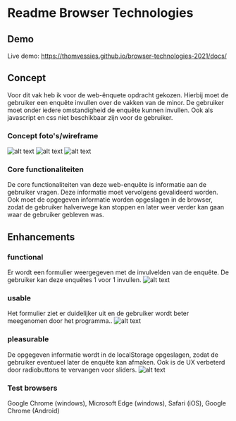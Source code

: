 # Readme Browser Technologies

## Demo
Live demo: https://thomvessies.github.io/browser-technologies-2021/docs/

## Concept
Voor dit vak heb ik voor de web-ênquete opdracht gekozen. Hierbij moet de gebruiker een enquête invullen over de vakken van de minor. De gebruiker moet onder iedere omstandigheid de enquête kunnen invullen. Ook als javascript en css niet beschikbaar zijn voor de gebruiker.

### Concept foto's/wireframe
![alt text](https://github.com/thomvessies/browser-technologies-2021/blob/master/img/1.jpeg)
![alt text](https://github.com/thomvessies/browser-technologies-2021/blob/master/img/2.jpeg)
![alt text](https://github.com/thomvessies/browser-technologies-2021/blob/master/img/3.jpeg)

### Core functionaliteiten
De core functionaliteiten van deze web-enquête is informatie aan de gebruiker vragen. Deze informatie moet vervolgens gevalideerd worden. Ook moet de opgegeven informatie worden opgeslagen in de browser, zodat de gebruiker halverwege kan stoppen en later weer verder kan gaan waar de gebruiker gebleven was.

## Enhancements
### functional
Er wordt een formulier weergegeven met de invulvelden van de enquête. De gebruiker kan deze enquêtes 1 voor 1 invullen.
![alt text](https://github.com/thomvessies/browser-technologies-2021/blob/master/img/functionable.PNG)

### usable
Het formulier ziet er duidelijker uit en de gebruiker wordt beter meegenomen door het programma..
![alt text](https://github.com/thomvessies/browser-technologies-2021/blob/master/img/usable.PNG)

### pleasurable
De opgegeven informatie wordt in de localStorage opgeslagen, zodat de gebruiker eventueel later de enquête kan afmaken. Ook is de UX verbeterd door radiobuttons te vervangen voor sliders.
![alt text](https://github.com/thomvessies/browser-technologies-2021/blob/master/img/pleasurable.PNG)

### Test browsers
Google Chrome (windows), Microsoft Edge (windows), Safari (iOS), Google Chrome (Android)

